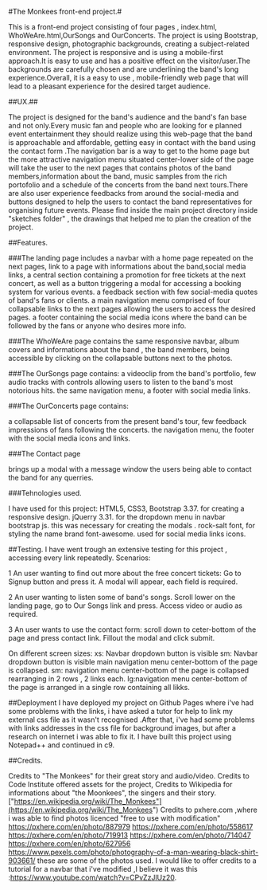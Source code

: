 
#The Monkees front-end project.#

This is a front-end project consisting of four pages , index.html, WhoWeAre.html,OurSongs and OurConcerts.
The project is using Bootstrap, responsive design, photographic backgrounds, creating a subject-related environment.
The project is responsive and is using a mobile-first approach.It is easy to use and has a positive effect on
the visitor/user.The backgrounds are carefully chosen and are underlining the band's long experience.Overall,
it is a easy to use , mobile-friendly web page that will lead to a pleasant experience for the desired target audience.

##UX.##

The project is designed for the band's audience and the band's fan base and not only.Every music fan and people who are 
looking for e planned event entertainment they should realize using this web-page that the band is approachable and 
affordable, getting easy in contact with the band using the contact form .The navigation bar is a way to get to the 
home page but the more attractive navigation menu situated center-lower side of the page will take the user to
the next pages that contains photos of the band members,information about the band,  music samples from the rich portofolio 
and a schedule of the concerts from the band next tours.There are also user experience feedbacks from around the social-media
and buttons designed to help the users to contact the band representatives for organising future events.
Please find inside the main project directory inside "sketches folder" , the drawings that helped me to plan the creation of the project.

##Features.


###The landing page 
includes 
a navbar with a home page repeated on the next pages, link to a page with informations about the band,social media links,
a central section containing a promotion for free tickets at the next concert, as well as a button triggering a modal for 
accessing a booking system for various events.
a feedback section with few social-media quotes of band's fans or clients.
a main navigation menu comprised of four collapsable links to the next pages allowing the users to access the desired pages.
a footer containing the social media icons where the band can be followed by the fans or anyone who desires more info.

###The WhoWeAre page
contains 
the same responsive navbar,
album covers and informations about the band , the band members, being accessible by clicking on the collapsable buttons
next to the photos.


###The OurSongs page 
contains:
a videoclip from the band's portfolio,
few audio tracks with controls allowing users to listen to the band's most notorious hits.
the same navigation menu, a footer with social media links.

###The OurConcerts page
contains:

a collapsable list of concerts from the present band's tour,
few feedback impressions of fans following the concerts.
the navigation menu,
the footer with the social media icons and links.

###The Contact page

brings up a modal with a message window the users being able to contact the band for any querries.

###Tehnologies used.

I have used for this project:
HTML5,
CSS3,
Bootstrap 3.37. for creating a responsive design.
jQuerry 3.31. for the dropdown menu in navbar
bootstrap js. this was necessary for creating the modals .
rock-salt font, for styling the name brand
font-awesome. used for social media links icons.

##Testing.
I have went trough an extensive testing for this project , accessing every link repeatedly.
Scenarios:

1 An user wanting to find out more about the free concert tickets:
Go to Signup button and press it.
A modal will appear, each field is required.

2 An user wanting to listen some of band's songs.
Scroll lower on the landing page, go to Our Songs link and press. Access video or audio as required.

3 An user wants to use the contact form:
scroll down to ceter-bottom of the page and press contact link. Fillout the modal and click submit.

On different screen sizes:
xs: Navbar  dropdown button is visible
sm: Navbar  dropdown button is visible
main navigation menu center-bottom of the page is collapsed.
sm: navigation menu center-bottom of the page is collapsed rearranging in 2 rows , 2 links each.
lg:navigation menu center-bottom of the page is arranged in a single row containing all likks.

##Deployment
I have deployed my project  on Github Pages where i've had some problems with the links, i have asked a tutor for help
to link my external css file as it wasn't recognised .After that, i've had some problems with links addresses in the css file for 
background images, but after a research on internet i was able to fix it.
I have built this project using Notepad++ and continued in c9.

##Credits.

Credits to "The Monkees" for their great story and audio/video.
Credits to Code Institute offered assets for the project,
Credits to Wikipedia for informations about "the Moonkees", the singers and their story. ["https://en.wikipedia.org/wiki/The_Monkees"](https://en.wikipedia.org/wiki/The_Monkees")
Credits to pxhere.com ,where i was able to find photos licenced "free to use with modification"
https://pxhere.com/en/photo/887979
https://pxhere.com/en/photo/558617
https://pxhere.com/en/photo/719913
https://pxhere.com/en/photo/714047
https://pxhere.com/en/photo/627956
https://www.pexels.com/photo/photography-of-a-man-wearing-black-shirt-903661/
these are some of the photos used.
I would like to offer credits to  a tutorial for a navbar that i've modified ,I believe it was this :https://www.youtube.com/watch?v=CPvZzJlUz20.
